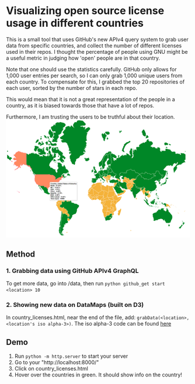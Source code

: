 # Visualizing open source license usage in different countries
This is a small tool that uses GitHub's new APIv4 query system to grab user data from specific countries, and collect the number of different licenses used in their repos. I thought the percentage of people using GNU might be a useful metric in judging how 'open' people are in that country.

Note that one should use the statistics carefully. GitHub only allows for 1,000 user entries per search, so I can only grab 1,000 unique users from each country. To compensate for this, I grabbed the top 20 repositories of each user, sorted by the number of stars in each repo.

This would mean that it is not a great representation of the people in a country, as it is biased towards those that have a lot of repos.

Furthermore, I am trusting the users to be truthful about their location.
![Screenshot](sample.png)
## Method
### 1. Grabbing data using GitHub APIv4 GraphQL
To get more data, go into /data, then run `python github_get start <location> 10`
### 2. Showing new data on DataMaps (built on D3)
In country_licenses.html, near the end of the file, add: `grabData(<location>, <location's iso alpha-3>)`. The iso alpha-3 code can be found [here](https://en.wikipedia.org/wiki/ISO_3166-1_alpha-3)
## Demo
1. Run `python -m http.server` to start your server
2. Go to your "http://localhost:8000/"
3. Click on country_licenses.html
4. Hover over the countries in green. It should show info on the country!
